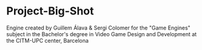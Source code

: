 # Project-Big-Shot
Engine created by Guillem Álava & Sergi Colomer for the "Game Engines" subject in the Bachelor's degree in Video Game Design and Development at the CITM-UPC center, Barcelona
